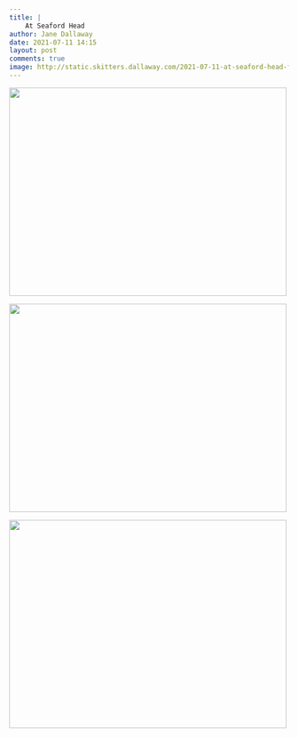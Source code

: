 ```yaml
---
title: |
    At Seaford Head
author: Jane Dallaway
date: 2021-07-11 14:15
layout: post
comments: true
image: http://static.skitters.dallaway.com/2021-07-11-at-seaford-head-fullsize-0.jpeg
---
```




<a href="http://static.skitters.dallaway.com/2021-07-11-at-seaford-head-fullsize-0.jpeg"><img src="http://static.skitters.dallaway.com/2021-07-11-at-seaford-head-thumb-0.jpeg" width="500" height="375"></a>

<a href="http://static.skitters.dallaway.com/2021-07-11-at-seaford-head-fullsize-1.jpeg"><img src="http://static.skitters.dallaway.com/2021-07-11-at-seaford-head-thumb-1.jpeg" width="500" height="375"></a>

<a href="http://static.skitters.dallaway.com/2021-07-11-at-seaford-head-fullsize-2.jpeg"><img src="http://static.skitters.dallaway.com/2021-07-11-at-seaford-head-thumb-2.jpeg" width="500" height="375"></a>

